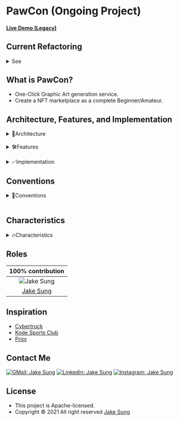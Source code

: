 # PawCon (Ongoing Project)

#### [Live Demo (Legacy)](https://bit.ly/hello_visitor)

## Current Refactoring

<details>
  <summary>See</summary>
  <br></br>

- Client (React / TS) + Server (NodeJs / Express)<br></br>

https://user-images.githubusercontent.com/83855174/151012249-eccf7792-6d44-435b-b5b0-beaa6acf6d35.mp4

</details>

## What is PawCon?
<!--  **Since September 2021** -->
- One-Click Graphic Art generation service. 
- Create a NFT marketplace as a complete Beginner/Amateur. 
<!-- - By from the bottom, what I mean is, **learn something and then apply it to project right away**. -->

<!-- - This is a project that started that I had **no knowledge of HTML, CSS, JS and evolved up to this point**.  --> 
<!-- I think displaying one's weak areas is not good since clients would be viewing this Repository.   ~ @AlphVS-76 -->

## Architecture, Features, and Implementation

<details>
<summary>📐Architecture</summary>

|Type|Before|After|
|:-----:|:----:|:---:|
|Front End|HTML, CSS, JS|HTML, CSS, React/TS|
|Backend|X              |Express/JS => Express/TS, C#/Unity|
|Database|X             |MongoDB or PostgreSQL|
|Test|X                 |Jest, Mocha|
|Deployment|Netlify     |Netlify functions|
|CI, CD|X               |Github Actions|
|Protocols|HTTP         |HTTP, Web socket, Web RTC, JSON-RPC|
</details>

<br/>

<details>
<summary>🛠Features</summary>

|Main                 |Plan          |Sub                                          |
|:-------------------:|:------------:|:-------------------------------------------:|
|Drawing              |free          |Login/sign up, Shopping cart, Payment, Search|
|Pixelation effect    |free          |Filter effects like Photoshop                | 
|Artwork generation   |paid          |(will be added)                              | 
</details>

<br/>

<details>
<summary>✅Implementation</summary>

<div align="center">
<table>
<thead>
  <tr>
    <th>
      <div>
        <img src="https://github.com/developerasun.png" width="300" height="180">
      </div>
      Sign up and Login
    </th>
    <th>
      <div>
        <img src="https://github.com/developerasun.png" width="300" height="180">
      </div>
      Chat realtime in text and video
    </th>
  </tr>
</thead>
  <tr>
    <th>
      <div>
        <img src="https://github.com/developerasun.png" width="300" height="180">
      </div>
      Create and issue NFT
    </th>
    <th>
      <div>
       <img src="https://github.com/developerasun.png" width="300" height="180">
      </div>
      Shop and display your NFT 
    </th>
  </tr>
</tbody>
</table>

</details>

## Conventions
<details>
<summary>📝Conventions</summary>

  #### Commits:
  
- feat: functionality added
- fix: bug fixed, minor changes
- chore: installing npms and other chores
- refactor: refactoring existing codes
- docs: readme and other markdowns

#### Name:
  - English 
  - CamelCase
  - Uppercase for constant variables

#### React Components:
- default : React/TS Stateless function component + interface props

```ts
interface AppProps { 
  name : string
}
const App = ( { name } : AppProps) => {
  return <div></div>;
};

export default App;
```

</details>

<br/>

## Characteristics
<details>
<summary>🔥Characteristics</summary>

- Accessible URL 
- Test codes with Jest and Mocha
- Auto deployment with Github Actions
- Design pattern applied
- Supporting communities
</details>

## Roles 
|100% contribution|
|:-------:|
|<img src="https://github.com/developerasun.png?size=200" alt="Jake Sung"/>|
|<a href="https://github.com/developerasun">Jake Sung</a>|
<!-- 
|10% contribution|
|:-------:|
|<img src="https://avatars.githubusercontent.com/u/76773190?v=4" width="40%" alt="Vaibhav Sharma"/>|
|<a href="https://github.com/AlphaVS-76">AlphaVS-76</a>| --> 
<!-- Maybe :)...? -->

## Inspiration
- [Cybertruck](https://bruno-simon.com/#cybertruck)
- [Kode Sports Club](https://www.kodeclubs.com/)
- [Prior](https://prior.co.jp/discover/en)

## Contact Me
[![GMail: Jake Sung](https://img.shields.io/badge/-designerasun@gmail.com-black?style=flat-square&logo=GMail&logoColor=White&link=designerasun@gmail.com)](designerasun@gmail.com)
[![Linkedin: Jake Sung](https://img.shields.io/badge/-Jake_Sung-darkblue?style=flat-square&logo=Linkedin&logoColor=white&link=https://www.linkedin.com/in/jakesung/)](https://www.linkedin.com/in/jakesung/)
[![Instagram: Jake Sung](https://img.shields.io/badge/-Jake_Sung-lightblue?style=flat-square&logo=Instagram&logoColor=black&link=https://www.instagram.com/designerasun/)](https://www.instagram.com/designerasun/)
<!-- [![Gmail Badge](https://img.shields.io/badge/Gmail-d14836?style=flat-square&logo=Gmail&logoColor=white&link=mailto:designerasun@gmail.com)](mailto:designerasun@gmail.com) -->

## License 
- This project is Apache-licensed.
- Copyright © 2021 All right reserved [Jake Sung](https://github.com/developerasun) 


